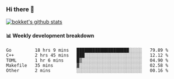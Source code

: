 ### Hi there 👋
[![bokket's github stats](https://github-readme-stats.vercel.app/api?username=bokket&show_icons=true&count_private=true)](https://github.com/anuraghazra/github-readme-stats)

#### :bar_chart: Weekly development breakdown
<!--START_SECTION:waka-->
```text
Go         18 hrs 9 mins   ████████████████████░░░░░   79.89 % 
C++        2 hrs 45 mins   ███░░░░░░░░░░░░░░░░░░░░░░   12.12 % 
TOML       1 hr 6 mins     █▒░░░░░░░░░░░░░░░░░░░░░░░   04.90 % 
Makefile   35 mins         ▓░░░░░░░░░░░░░░░░░░░░░░░░   02.58 % 
Other      2 mins          ░░░░░░░░░░░░░░░░░░░░░░░░░   00.16 % 
```
<!--END_SECTION:waka-->
